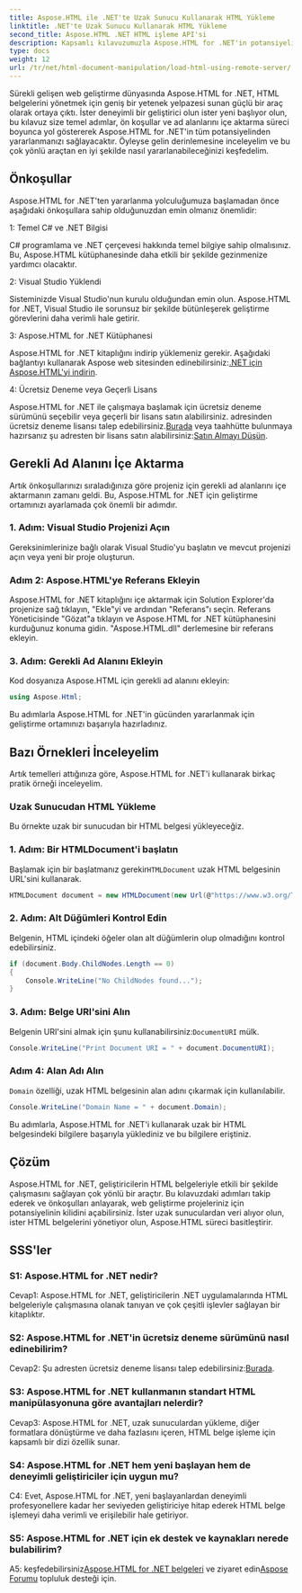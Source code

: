 ```yaml
---
title: Aspose.HTML ile .NET'te Uzak Sunucu Kullanarak HTML Yükleme
linktitle: .NET'te Uzak Sunucu Kullanarak HTML Yükleme
second_title: Aspose.HTML .NET HTML işleme API'si
description: Kapsamlı kılavuzumuzla Aspose.HTML for .NET'in potansiyelini ortaya çıkarın. Ad alanlarını nasıl içe aktaracağınızı, uzak HTML belgelerine nasıl erişeceğinizi ve daha fazlasını öğrenin.
type: docs
weight: 12
url: /tr/net/html-document-manipulation/load-html-using-remote-server/
---
```


Sürekli gelişen web geliştirme dünyasında Aspose.HTML for .NET, HTML belgelerini yönetmek için geniş bir yetenek yelpazesi sunan güçlü bir araç olarak ortaya çıktı. İster deneyimli bir geliştirici olun ister yeni başlıyor olun, bu kılavuz size temel adımlar, ön koşullar ve ad alanlarını içe aktarma süreci boyunca yol göstererek Aspose.HTML for .NET'in tüm potansiyelinden yararlanmanızı sağlayacaktır. Öyleyse gelin derinlemesine inceleyelim ve bu çok yönlü araçtan en iyi şekilde nasıl yararlanabileceğinizi keşfedelim.

## Önkoşullar

Aspose.HTML for .NET'ten yararlanma yolculuğumuza başlamadan önce aşağıdaki önkoşullara sahip olduğunuzdan emin olmanız önemlidir:

1: Temel C# ve .NET Bilgisi

C# programlama ve .NET çerçevesi hakkında temel bilgiye sahip olmalısınız. Bu, Aspose.HTML kütüphanesinde daha etkili bir şekilde gezinmenize yardımcı olacaktır.

2: Visual Studio Yüklendi

Sisteminizde Visual Studio'nun kurulu olduğundan emin olun. Aspose.HTML for .NET, Visual Studio ile sorunsuz bir şekilde bütünleşerek geliştirme görevlerini daha verimli hale getirir.

3: Aspose.HTML for .NET Kütüphanesi

 Aspose.HTML for .NET kitaplığını indirip yüklemeniz gerekir. Aşağıdaki bağlantıyı kullanarak Aspose web sitesinden edinebilirsiniz:[.NET için Aspose.HTML'yi indirin](https://releases.aspose.com/html/net/).

4: Ücretsiz Deneme veya Geçerli Lisans

 Aspose.HTML for .NET ile çalışmaya başlamak için ücretsiz deneme sürümünü seçebilir veya geçerli bir lisans satın alabilirsiniz. adresinden ücretsiz deneme lisansı talep edebilirsiniz.[Burada](https://releases.aspose.com/) veya taahhütte bulunmaya hazırsanız şu adresten bir lisans satın alabilirsiniz:[Satın Almayı Düşün](https://purchase.aspose.com/buy).

## Gerekli Ad Alanını İçe Aktarma

Artık önkoşullarınızı sıraladığınıza göre projeniz için gerekli ad alanlarını içe aktarmanın zamanı geldi. Bu, Aspose.HTML for .NET için geliştirme ortamınızı ayarlamada çok önemli bir adımdır.

### 1. Adım: Visual Studio Projenizi Açın

Gereksinimlerinize bağlı olarak Visual Studio'yu başlatın ve mevcut projenizi açın veya yeni bir proje oluşturun.

### Adım 2: Aspose.HTML'ye Referans Ekleyin

Aspose.HTML for .NET kitaplığını içe aktarmak için Solution Explorer'da projenize sağ tıklayın, "Ekle"yi ve ardından "Referans"ı seçin. Referans Yöneticisinde "Gözat"a tıklayın ve Aspose.HTML for .NET kütüphanesini kurduğunuz konuma gidin. "Aspose.HTML.dll" derlemesine bir referans ekleyin.

### 3. Adım: Gerekli Ad Alanını Ekleyin

Kod dosyanıza Aspose.HTML için gerekli ad alanını ekleyin:

```csharp
using Aspose.Html;
```

Bu adımlarla Aspose.HTML for .NET'in gücünden yararlanmak için geliştirme ortamınızı başarıyla hazırladınız.

## Bazı Örnekleri İnceleyelim

Artık temelleri attığınıza göre, Aspose.HTML for .NET'i kullanarak birkaç pratik örneği inceleyelim.

### Uzak Sunucudan HTML Yükleme

Bu örnekte uzak bir sunucudan bir HTML belgesi yükleyeceğiz.

### 1. Adım: Bir HTMLDocument'i başlatın

 Başlamak için bir başlatmanız gerekir`HTMLDocument` uzak HTML belgesinin URL'sini kullanarak.

```csharp
HTMLDocument document = new HTMLDocument(new Url(@"https://www.w3.org/TR/html5/"));
```

### 2. Adım: Alt Düğümleri Kontrol Edin

Belgenin, HTML içindeki öğeler olan alt düğümlerin olup olmadığını kontrol edebilirsiniz.

```csharp
if (document.Body.ChildNodes.Length == 0)
{
    Console.WriteLine("No ChildNodes found...");
}
```

### 3. Adım: Belge URI'sini Alın

 Belgenin URI'sini almak için şunu kullanabilirsiniz:`DocumentURI` mülk.

```csharp
Console.WriteLine("Print Document URI = " + document.DocumentURI);
```

### Adım 4: Alan Adı Alın

`Domain` özelliği, uzak HTML belgesinin alan adını çıkarmak için kullanılabilir.

```csharp
Console.WriteLine("Domain Name = " + document.Domain);
```

Bu adımlarla, Aspose.HTML for .NET'i kullanarak uzak bir HTML belgesindeki bilgilere başarıyla yüklediniz ve bu bilgilere eriştiniz.

## Çözüm

Aspose.HTML for .NET, geliştiricilerin HTML belgeleriyle etkili bir şekilde çalışmasını sağlayan çok yönlü bir araçtır. Bu kılavuzdaki adımları takip ederek ve önkoşulları anlayarak, web geliştirme projeleriniz için potansiyelinin kilidini açabilirsiniz. İster uzak sunuculardan veri alıyor olun, ister HTML belgelerini yönetiyor olun, Aspose.HTML süreci basitleştirir.

## SSS'ler

### S1: Aspose.HTML for .NET nedir?

Cevap1: Aspose.HTML for .NET, geliştiricilerin .NET uygulamalarında HTML belgeleriyle çalışmasına olanak tanıyan ve çok çeşitli işlevler sağlayan bir kitaplıktır.

### S2: Aspose.HTML for .NET'in ücretsiz deneme sürümünü nasıl edinebilirim?

 Cevap2: Şu adresten ücretsiz deneme lisansı talep edebilirsiniz:[Burada](https://releases.aspose.com/).

### S3: Aspose.HTML for .NET kullanmanın standart HTML manipülasyonuna göre avantajları nelerdir?

Cevap3: Aspose.HTML for .NET, uzak sunuculardan yükleme, diğer formatlara dönüştürme ve daha fazlasını içeren, HTML belge işleme için kapsamlı bir dizi özellik sunar.

### S4: Aspose.HTML for .NET hem yeni başlayan hem de deneyimli geliştiriciler için uygun mu?

C4: Evet, Aspose.HTML for .NET, yeni başlayanlardan deneyimli profesyonellere kadar her seviyeden geliştiriciye hitap ederek HTML belge işlemeyi daha verimli ve erişilebilir hale getiriyor.

### S5: Aspose.HTML for .NET için ek destek ve kaynakları nerede bulabilirim?

 A5: keşfedebilirsiniz[Aspose.HTML for .NET belgeleri](https://reference.aspose.com/html/net/) ve ziyaret edin[Aspose Forumu](https://forum.aspose.com/) topluluk desteği için.